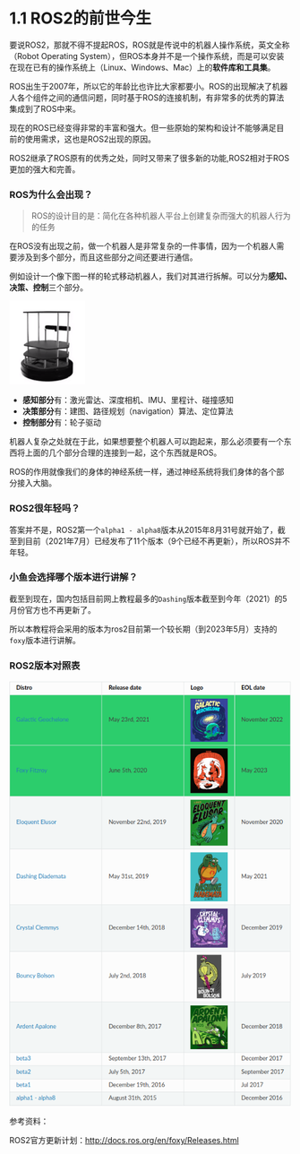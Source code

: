 # 1.1 ROS2的前世今生

要说ROS2，那就不得不提起ROS，ROS就是传说中的机器人操作系统，英文全称（Robot Operating System），但ROS本身并不是一个操作系统，而是可以安装在现在已有的操作系统上（Linux、Windows、Mac）上的**软件库和工具集**。



ROS出生于2007年，所以它的年龄比也许比大家都要小。ROS的出现解决了机器人各个组件之间的通信问题，同时基于ROS的连接机制，有非常多的优秀的算法集成到了ROS中来。

现在的ROS已经变得非常的丰富和强大。但一些原始的架构和设计不能够满足目前的使用需求，这也是ROS2出现的原因。

ROS2继承了ROS原有的优秀之处，同时又带来了很多新的功能,ROS2相对于ROS更加的强大和完善。



### ROS为什么会出现？

> ROS的设计目的是：简化在各种机器人平台上创建复杂而强大的机器人行为的任务



在ROS没有出现之前，做一个机器人是非常复杂的一件事情，因为一个机器人需要涉及到多个部分，而且这些部分之间还要进行通信。

例如设计一个像下图一样的轮式移动机器人，我们对其进行拆解。可以分为**感知、决策、控制**三个部分。

![image-20210717150453689](1.1ROS2的前世今生/imgs/image-20210717150453689.png)



- **感知部分**有：激光雷达、深度相机、IMU、里程计、碰撞感知
- **决策部分**有：建图、路径规划（navigation）算法、定位算法
- **控制部分**有：轮子驱动



机器人复杂之处就在于此，如果想要整个机器人可以跑起来，那么必须要有一个东西将上面的几个部分合理的连接到一起，这个东西就是ROS。

ROS的作用就像我们的身体的神经系统一样，通过神经系统将我们身体的各个部分接入大脑。







### ROS2很年轻吗？

答案并不是，ROS2第一个`alpha1 - alpha8`版本从2015年8月31号就开始了，截至到目前（2021年7月）已经发布了11个版本（9个已经不再更新），所以ROS并不年轻。

### 小鱼会选择哪个版本进行讲解？

截至到现在，国内包括目前网上教程最多的`Dashing`版本截至到今年（2021）的5月份官方也不再更新了。

所以本教程将会采用的版本为ros2目前第一个较长期（到2023年5月）支持的`foxy`版本进行讲解。


### ROS2版本对照表

![image-20210717140505596](1.1ROS2的前世今生/imgs/image-20210717140505596.png)







参考资料：

ROS2官方更新计划：http://docs.ros.org/en/foxy/Releases.html
